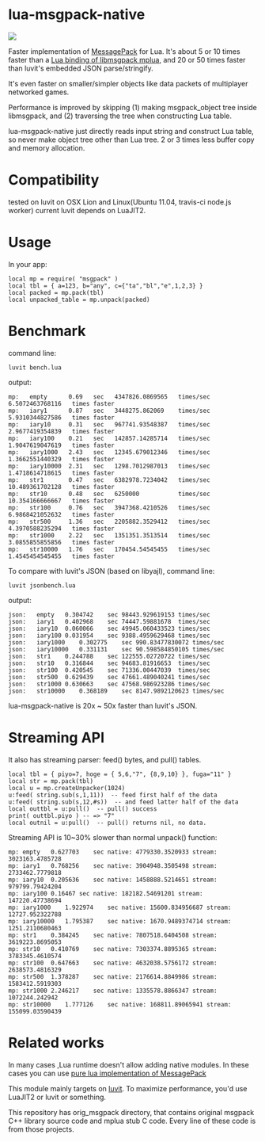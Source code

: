 lua-msgpack-native
====
<a href="http://travis-ci.org/kengonakajima/lua-msgpack-native"><img src="https://secure.travis-ci.org/kengonakajima/lua-msgpack-native.png"></a>

Faster implementation of [MessagePack](http://msgpack.org/) for Lua.
It's about 5 or 10 times faster than a [Lua binding of libmsgpack mplua](https://github.com/nobu-k/mplua),
and 20 or 50 times faster than luvit's embedded JSON parse/stringify.

It's even faster on smaller/simpler objects like data packets of multiplayer networked games.


Performance is improved by skipping (1) making msgpack_object tree
inside libmsgpack, and (2) traversing the tree when constructing Lua table.

lua-msgpack-native just directly reads input string and construct Lua table,
so never make object tree other than Lua tree. 2 or 3 times less buffer copy
and memory allocation.

Compatibility
====
tested on luvit on OSX Lion and Linux(Ubuntu 11.04, travis-ci node.js worker)
current luvit depends on LuaJIT2.

Usage
====
In your app:

    local mp = require( "msgpack" )
    local tbl = { a=123, b="any", c={"ta","bl","e",1,2,3} }
    local packed = mp.pack(tbl)
    local unpacked_table = mp.unpack(packed)

    

Benchmark
====

command line:

    luvit bench.lua

output:

    mp:   empty      0.69   sec   4347826.0869565   times/sec   6.5072463768116   times faster
    mp:   iary1      0.87   sec   3448275.862069    times/sec   5.9310344827586   times faster
    mp:   iary10     0.31   sec   967741.93548387   times/sec   2.9677419354839   times faster
    mp:   iary100    0.21   sec   142857.14285714   times/sec   1.9047619047619   times faster
    mp:   iary1000   2.43   sec   12345.679012346   times/sec   1.3662551440329   times faster
    mp:   iary10000  2.31   sec   1298.7012987013   times/sec   1.4718614718615   times faster
    mp:   str1       0.47   sec   6382978.7234042   times/sec   10.489361702128   times faster
    mp:   str10      0.48   sec   6250000           times/sec   10.354166666667   times faster
    mp:   str100     0.76   sec   3947368.4210526   times/sec   6.9868421052632   times faster
    mp:   str500     1.36   sec   2205882.3529412   times/sec   4.3970588235294   times faster
    mp:   str1000    2.22   sec   1351351.3513514   times/sec   3.0855855855856   times faster
    mp:   str10000   1.76   sec   170454.54545455   times/sec   1.4545454545455   times faster

To compare with luvit's JSON (based on libyajl), command line:

    luvit jsonbench.lua

output:

    json:	empty	0.304742	sec	98443.929619153	times/sec
    json:	iary1	0.402968	sec	74447.59881678	times/sec
    json:	iary10	0.060066	sec	49945.060433523	times/sec
    json:	iary100	0.031954	sec	9388.4959629468	times/sec
    json:	iary1000	0.302775	sec	990.83477830072	times/sec
    json:	iary10000	0.331131	sec	90.598584850105	times/sec
    json:	str1	0.244788	sec	122555.02720722	times/sec
    json:	str10	0.316844	sec	94683.81916653	times/sec
    json:	str100	0.420545	sec	71336.00447039	times/sec
    json:	str500	0.629439	sec	47661.489040241	times/sec
    json:	str1000	0.630663	sec	47568.986923286	times/sec
    json:	str10000	0.368189	sec	8147.9892120623	times/sec

lua-msgpack-native is 20x ~ 50x faster than luvit's JSON.


Streaming API
====
It also has streaming parser: feed() bytes, and pull() tables.

    local tbl = { piyo=7, hoge = { 5,6,"7", {8,9,10} }, fuga="11" }
    local str = mp.pack(tbl)
    local u = mp.createUnpacker(1024)
    u:feed( string.sub(s,1,11))  -- feed first half of the data
    u:feed( string.sub(s,12,#s))  -- and feed latter half of the data
    local outtbl = u:pull()  -- pull() success
    print( outtbl.piyo ) -- => "7"
    local outnil = u:pull()  -- pull() returns nil, no data.
    

Streaming API is 10~30% slower than normal unpack() function:
    
    mp:	empty	0.627703	sec	native:	4779330.3520933	stream:	3023163.4785728
    mp:	iary1	0.768256	sec	native:	3904948.3505498	stream:	2733462.7779818
    mp:	iary10	0.205636	sec	native:	1458888.5214651	stream:	979799.79424204
    mp:	iary100	0.16467	sec	native:	182182.54691201	stream:	147220.47738694
    mp:	iary1000	1.922974	sec	native:	15600.834956687	stream:	12727.952322788
    mp:	iary10000	1.795387	sec	native:	1670.9489374714	stream:	1251.2110680463
    mp:	str1	0.384245	sec	native:	7807518.6404508	stream:	3619223.8695053
    mp:	str10	0.410769	sec	native:	7303374.8895365	stream:	3783345.4610574
    mp:	str100	0.647663	sec	native:	4632038.5756172	stream:	2638573.4816329
    mp:	str500	1.378287	sec	native:	2176614.8849986	stream:	1583412.5919303
    mp:	str1000	2.246217	sec	native:	1335578.8866347	stream:	1072244.242942
    mp:	str10000	1.777126	sec	native:	168811.89065941	stream:	155099.03590439

    
Related works
====
In many cases ,Lua runtime doesn't allow adding native modules.
In these cases you can use [pure lua implementation of MessagePack](https://github.com/kengonakajima/lua-msgpack)

This module mainly targets on [luvit](https://github.com/luvit/luvit).
To maximize performance, you'd use LuaJIT2 or luvit or something.

This repository has orig_msgpack directory, 
that contains original msgpack C++ library source code and mplua stub C code.
Every line of these code is from those projects.

 
